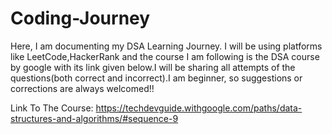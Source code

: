 # Coding-Journey
Here, I am documenting my DSA Learning Journey. I will be using  platforms like LeetCode,HackerRank and the course I am following is the DSA course by google with its link given below.I will be sharing all attempts of the questions(both correct and incorrect).I am beginner, so suggestions or corrections are always welcomed!!









Link To The Course: https://techdevguide.withgoogle.com/paths/data-structures-and-algorithms/#sequence-9

